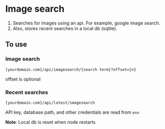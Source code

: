 # Image search

1. Searches for images using an api. For example, google image search.
1. Also, stores recent searches in a local db (sqlite). 

## To use
### Image search
`[yourdomain.com]/api/imagesearch/{search term}?offset={n}`

offset is optional

### Recent searches
`[yourdomain.com]/api/latest/imagesearch`

API key, database path, and other credentials are read from `env`

**Note**: Local db is reset when node restarts

